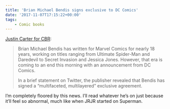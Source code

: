 ```yaml
---
title: 'Brian Michael Bendis signs exclusive to DC Comics'
date: '2017-11-07T17:15:22+00:00'
tags:
    - Comic books
---
```


[Justin Carter for CBR](https://www.cbr.com/brian-michael-bendis-dc-exclusive/):

> Brian Michael Bendis has written for Marvel Comics for nearly 18 years, working on titles ranging from Ultimate Spider-Man and Daredevil to Secret Invasion and Jessica Jones. However, that era is coming to an end this morning with an announcement from DC Comics.
> 
>  In a brief statement on Twitter, the publisher revealed that Bendis has signed a “multifaceted, multilayered” exclusive agreement.

I’m completely floored by this news. I’ll read whatever he’s on just because it’ll feel so abnormal, much like when JRJR started on Superman.